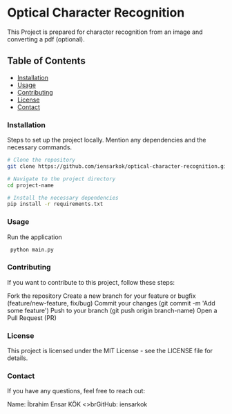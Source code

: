 # Optical Character Recognition

This Project is prepared for character recognition from an image and converting a pdf (optional).

## Table of Contents

- [Installation](#installation)
- [Usage](#usage)
- [Contributing](#contributing)
- [License](#license)
- [Contact](#contact)

### Installation

Steps to set up the project locally. Mention any dependencies and the necessary commands.

```bash
# Clone the repository
git clone https://github.com/iensarkok/optical-character-recognition.git

# Navigate to the project directory
cd project-name

# Install the necessary dependencies
pip install -r requirements.txt
```

### Usage

Run the application

```python
 python main.py
```
### Contributing
If you want to contribute to this project, follow these steps:

Fork the repository
Create a new branch for your feature or bugfix (feature/new-feature, fix/bug)
Commit your changes (git commit -m 'Add some feature')
Push to your branch (git push origin branch-name)
Open a Pull Request (PR)

### License
This project is licensed under the MIT License - see the LICENSE file for details.

### Contact
If you have any questions, feel free to reach out:

Name: İbrahim Ensar KÖK
<>brGitHub: iensarkok

